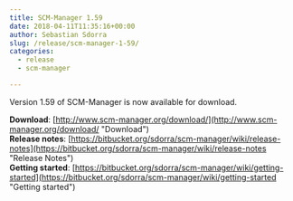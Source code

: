 ```yaml
---
title: SCM-Manager 1.59
date: 2018-04-11T11:35:16+00:00
author: Sebastian Sdorra
slug: /release/scm-manager-1-59/
categories:
  - release
  - scm-manager

---
```

Version 1.59 of SCM-Manager is now available for download.

**Download**: [http://www.scm-manager.org/download/](http://www.scm-manager.org/download/ "Download")  
**Release notes**: [https://bitbucket.org/sdorra/scm-manager/wiki/release-notes](https://bitbucket.org/sdorra/scm-manager/wiki/release-notes "Release Notes")  
**Getting started**: [https://bitbucket.org/sdorra/scm-manager/wiki/getting-started](https://bitbucket.org/sdorra/scm-manager/wiki/getting-started "Getting started")

